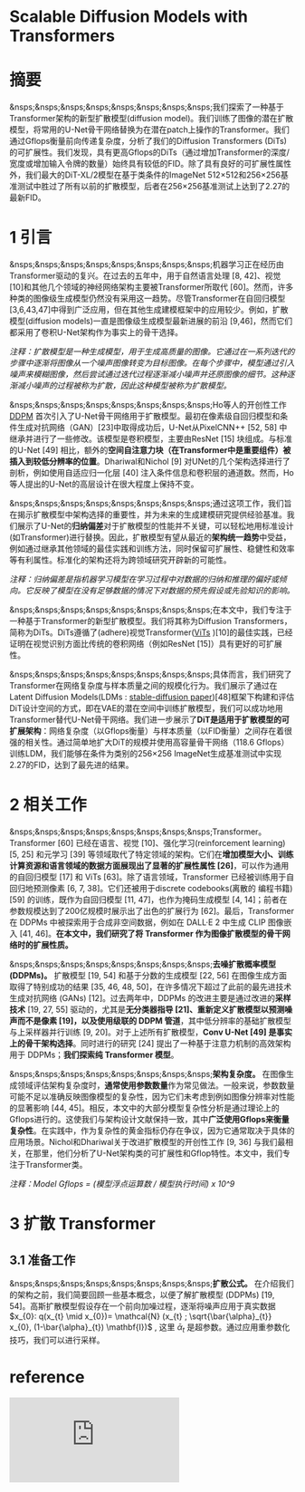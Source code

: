 # Scalable Diffusion Models with Transformers

# 摘要
&nsps;&nsps;&nsps;&nsps;&nsps;&nsps;&nsps;&nsps;我们探索了一种基于Transformer架构的新型扩散模型(diffusion model)。我们训练了图像的潜在扩散模型，将常用的U-Net骨干网络替换为在潜在patch上操作的Transformer。我们通过Gflops衡量前向传递复杂度，分析了我们的Diffusion Transformers (DiTs)的可扩展性。我们发现，具有更高Gflops的DiTs（通过增加Transformer的深度/宽度或增加输入令牌的数量）始终具有较低的FID。除了具有良好的可扩展性属性外，我们最大的DiT-XL/2模型在基于类条件的ImageNet 512×512和256×256基准测试中胜过了所有以前的扩散模型，后者在256×256基准测试上达到了2.27的最新FID。 <br>

# 1 引言
&nsps;&nsps;&nsps;&nsps;&nsps;&nsps;&nsps;&nsps;机器学习正在经历由Transformer驱动的复兴。在过去的五年中，用于自然语言处理 [8, 42]、视觉 [10]和其他几个领域的神经网络架构主要被Transformer所取代 [60]。然而，许多种类的图像级生成模型仍然没有采用这一趋势。尽管Transformer在自回归模型 [3,6,43,47]中得到广泛应用，但在其他生成建模框架中的应用较少。例如，扩散模型(diffusion models)一直是图像级生成模型最新进展的前沿 [9,46]，然而它们都采用了卷积U-Net架构作为事实上的骨干选择。<br>

*注释：扩散模型是一种生成模型，用于生成高质量的图像。它通过在一系列迭代的步骤中逐渐将图像从一个噪声图像转变为目标图像。在每个步骤中，模型通过引入噪声来模糊图像，然后尝试通过迭代过程逐渐减小噪声并还原图像的细节。这种逐渐减小噪声的过程被称为扩散，因此这种模型被称为扩散模型。* <br>

&nsps;&nsps;&nsps;&nsps;&nsps;&nsps;&nsps;&nsps;Ho等人的开创性工作 [DDPM](https://arxiv.org/pdf/2006.11239.pdf) 首次引入了U-Net骨干网络用于扩散模型。最初在像素级自回归模型和条件生成对抗网络（GAN）[23]中取得成功后，U-Net从PixelCNN++ [52, 58] 中继承并进行了一些修改。该模型是卷积模型，主要由ResNet [15] 块组成。与标准的U-Net [49] 相比，额外的**空间自注意力块（在Transformer中是重要组件）被插入到较低分辨率的位置**。Dhariwal和Nichol [9] 对UNet的几个架构选择进行了剖析，例如使用自适应归一化层 [40] 注入条件信息和卷积层的通道数。然而，Ho等人提出的U-Net的高层设计在很大程度上保持不变。<br>

&nsps;&nsps;&nsps;&nsps;&nsps;&nsps;&nsps;&nsps;通过这项工作，我们旨在揭示扩散模型中架构选择的重要性，并为未来的生成建模研究提供经验基准。我们展示了U-Net的**归纳偏差**对于扩散模型的性能并不关键，可以轻松地用标准设计(如Transformer)进行替换。因此，扩散模型有望从最近的**架构统一趋势**中受益，例如通过继承其他领域的最佳实践和训练方法，同时保留可扩展性、稳健性和效率等有利属性。标准化的架构还将为跨领域研究开辟新的可能性。<br>

*注释：归纳偏差是指机器学习模型在学习过程中对数据的归纳和推理的偏好或倾向。它反映了模型在没有足够数据的情况下对数据的预先假设或先验知识的影响。* <br>

&nsps;&nsps;&nsps;&nsps;&nsps;&nsps;&nsps;&nsps;在本文中，我们专注于一种基于Transformer的新型扩散模型。我们将其称为Diffusion Transformers，简称为DiTs。DiTs遵循了(adhere)视觉Transformer([ViTs](https://arxiv.org/pdf/2010.11929.pdf) )[10]的最佳实践，已经证明在视觉识别方面比传统的卷积网络（例如ResNet [15]）具有更好的可扩展性。<br>

&nsps;&nsps;&nsps;&nsps;&nsps;&nsps;&nsps;&nsps;具体而言，我们研究了Transformer在网络复杂度与样本质量之间的规模化行为。我们展示了通过在Latent Diffusion Models(LDMs : [stable-diffusion paper](https://arxiv.org/pdf/2112.10752.pdf))[48]框架下构建和评估DiT设计空间的方式，即在VAE的潜在空间中训练扩散模型，我们可以成功地用Transformer替代U-Net骨干网络。我们进一步展示了**DiT是适用于扩散模型的可扩展架构**：网络复杂度（以Gflops衡量）与样本质量（以FID衡量）之间存在着很强的相关性。通过简单地扩大DiT的规模并使用高容量骨干网络（118.6 Gflops）训练LDM，我们能够在条件为类别的256×256 ImageNet生成基准测试中实现2.27的FID，达到了最先进的结果。<br>

# 2 相关工作
&nsps;&nsps;&nsps;&nsps;&nsps;&nsps;&nsps;&nsps;Transformer。Transformer [60] 已经在语言、视觉 [10]、强化学习(reinforcement learning) [5, 25] 和元学习 [39] 等领域取代了特定领域的架构。它们在**增加模型大小、训练计算资源和语言领域的数据方面展现出了显著的扩展性属性 [26]**，可以作为通用的自回归模型 [17] 和 ViTs [63]。除了语言领域，Transformer 已经被训练用于自回归地预测像素 [6, 7, 38]。它们还被用于discrete codebooks(离散的 编程书籍) [59] 的训练，既作为自回归模型 [11, 47]，也作为掩码生成模型 [4, 14]；前者在参数规模达到了200亿规模时展示出了出色的扩展行为 [62]。最后，Transformer 在 DDPMs 中被探索用于合成非空间数据，例如在 DALL·E 2 中生成 CLIP 图像嵌入 [41, 46]。**在本文中，我们研究了将 Transformer 作为图像扩散模型的骨干网络时的扩展性质。** <br>

&nsps;&nsps;&nsps;&nsps;&nsps;&nsps;&nsps;&nsps;**去噪扩散概率模型 (DDPMs)。** 扩散模型 [19, 54] 和基于分数的生成模型 [22, 56] 在图像生成方面取得了特别成功的结果 [35, 46, 48, 50]，在许多情况下超过了此前的最先进技术生成对抗网络 (GANs) [12]。过去两年中，DDPMs 的改进主要是通过改进的**采样技术** [19, 27, 55] 驱动的，尤其是**无分类器指导 [21]、重新定义扩散模型以预测噪声而不是像素 [19]，以及使用级联的 DDPM 管道**，其中低分辨率的基础扩散模型与上采样器并行训练 [9, 20]。对于上述所有扩散模型，**Conv U-Net [49] 是事实上的骨干架构选择**。同时进行的研究 [24] 提出了一种基于注意力机制的高效架构用于 DDPMs；**我们探索纯 Transformer 模型**。 <br>

&nsps;&nsps;&nsps;&nsps;&nsps;&nsps;&nsps;&nsps;**架构复杂度。** 在图像生成领域评估架构复杂度时，**通常使用参数数量**作为常见做法。一般来说，参数数量可能不足以准确反映图像模型的复杂性，因为它们未考虑到例如图像分辨率对性能的显著影响 [44, 45]。相反，本文中的大部分模型复杂性分析是通过理论上的Gflops进行的。这使我们与架构设计文献保持一致，其中**广泛使用Gflops来衡量复杂性**。在实践中，作为复杂性的黄金指标仍存在争议，因为它通常取决于具体的应用场景。Nichol和Dhariwal关于改进扩散模型的开创性工作 [9, 36] 与我们最相关，在那里，他们分析了U-Net架构类的可扩展性和Gflop特性。本文中，我们专注于Transformer类。<br>

*注释：Model Gflops = (模型浮点运算数 / 模型执行时间) x 10^9* <br>

# 3 扩散 Transformer
## 3.1 准备工作
&nsps;&nsps;&nsps;&nsps;&nsps;&nsps;&nsps;&nsps;**扩散公式。** 在介绍我们的架构之前，我们简要回顾一些基本概念，以便了解扩散模型 (DDPMs) [19, 54]。高斯扩散模型假设存在一个前向加噪过程，逐渐将噪声应用于真实数据 $x_{0}: q(x_{t} \mid x_{0})= \mathcal{N} (x_{t} ; \sqrt{\bar{\alpha}_{t}} x_{0}, (1-\bar{\alpha}_{t}) \mathbf{I})$ , 这里 $\bar{\alpha}_{t}$ 是超参数。通过应用重参数化技巧，我们可以进行采样。






# reference

![论文地址](https://arxiv.org/pdf/2212.09748.pdf)
